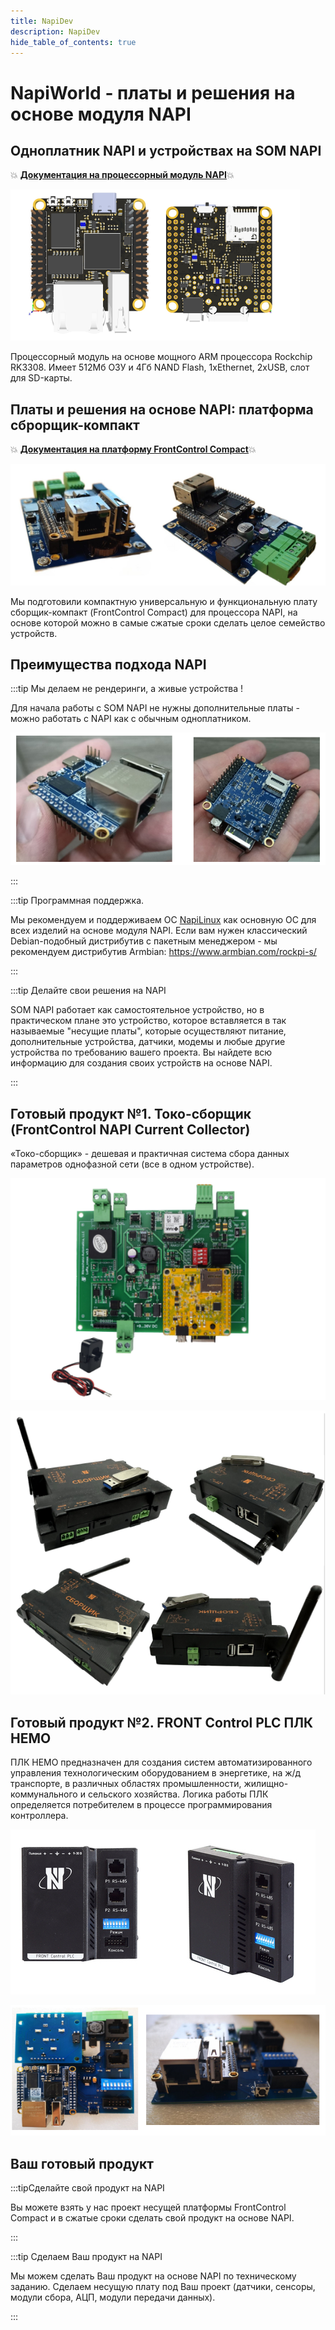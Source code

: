 ```yaml
---
title: NapiDev
description: NapiDev
hide_table_of_contents: true
---
```


# NapiWorld - платы и решения на основе модуля NAPI

## Одноплатник NAPI и устройствах на SOM NAPI


:boom: **[Документация на процессорный модуль NAPI](/docs/napi-intro)**:boom:

![Napi front view](../../static/img/napi-som/napi1-2.png)

Процессорный модуль на основе мощного ARM процессора Rockchip RK3308. Имеет 512Мб ОЗУ и 4Гб NAND Flash, 1хEthernet, 2xUSB, слот для SD-карты. 

## Платы и решения на основе NAPI: платформа сброрщик-компакт

:boom: **[Документация на платформу FrontControl Compact](/docs/frontcompact)**:boom:

![Napi front view](../../static/img/img-ng/frontcontrolcompact-1-2.png)


Мы подготовили компактную универсальную и функциональную плату  сборщик-компакт (FrontControl Compact) для процессора NAPI, на основе которой можно в самые сжатые сроки сделать целое семейство устройств.

## Преимущества подхода NAPI

:::tip Мы делаем не рендеринги, а живые устройства ! 

 Для начала работы с SOM NAPI не нужны дополнительные платы - можно работать с NAPI как с обычным одноплатником.

 ![Napi front view](../../static/img/napi-som/hand-som1.png)

:::

:::tip Программная поддержка.

Мы рекомендуем и поддерживаем ОС [NapiLinux](http://www.napilinux.ru) как основную ОС для всех изделий на основе модуля NAPI. Если вам нужен классический Debian-подобный дистрибутив с пакетным менеджером - мы рекомендуем дистрибутив Armbian: https://www.armbian.com/rockpi-s/

:::

:::tip Делайте свои решения на NAPI

SOM NAPI работает как самостоятельное устройство, но в практическом плане это устройство, которое вставляется в так называемые "несущие платы", которые осуществляют питание, дополнительные устройства, датчики, модемы и любые другие устройства по требованию вашего проекта. Вы найдете всю информацию для создания своих устройств на основе NAPI. 

:::

## Готовый продукт №1. Токо-сборщик (FrontControl NAPI Current Collector)

«Токо-сборщик» - дешевая и практичная система сбора данных параметров однофазной сети (все в одном устройстве). 

![Napi front control](../../static/img/img-c/c6.png)

![Napi front control](../../static/img/img-c/c5.png)

## Готовый продукт №2. FRONT Control PLC ПЛК НЕМО

ПЛК НЕМО предназначен для создания систем автоматизированного управления технологическим оборудованием в энергетике, на ж/д транспорте, в различных областях промышленности, жилищно-коммунального и сельского хозяйства. Логика работы ПЛК определяется потребителем в процессе программирования контроллера. 

![Napi front control](../../static/img/img-c/n13.png)

![Napi front control](../../static/img/img-c/n45.png)


## Ваш готовый продукт

:::tipСделайте свой продукт на NAPI

Вы можете взять у нас проект несущей платформы FrontControl Compact и в сжатые сроки сделать свой продукт на основе NAPI.

:::

:::tip Сделаем Ваш продукт на NAPI

Мы можем сделать Ваш продукт на основе NAPI по техническому заданию. Сделаем несущую плату под Ваш проект (датчики, сенсоры, модули сбора, АЦП, модули передачи данных).

:::